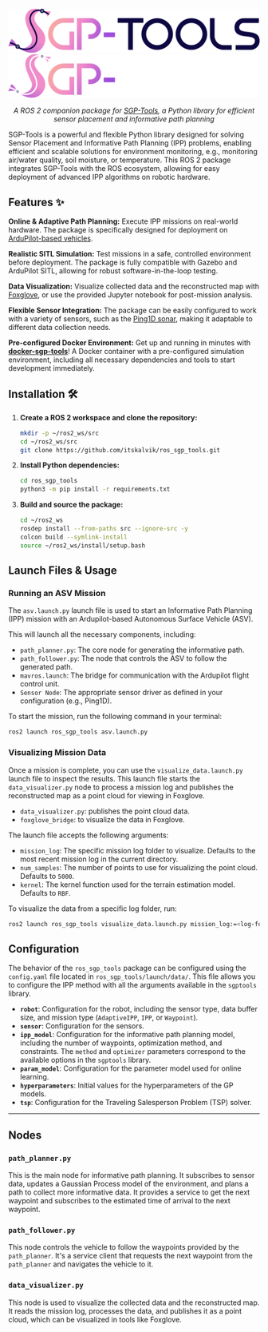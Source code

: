 <p align="center">
<a href="http://sgp-tools.com">
  <img src=".assets/SGP-Tools.png#gh-light-mode-only" alt="SGP-Tools Logo" width="600"/>
  <img src=".assets/logo_dark.png#gh-dark-mode-only" alt="SGP-Tools Logo" width="600"/>
</a>
</p>

<p align="center">
  <em>A ROS 2 companion package for <a href="http://sgp-tools.com">SGP-Tools</a>, a Python library for efficient sensor placement and informative path planning
</em>
</p>

SGP-Tools is a powerful and flexible Python library designed for solving Sensor Placement and Informative Path Planning (IPP) problems, enabling efficient and scalable solutions for environment monitoring, e.g., monitoring air/water quality, soil moisture, or temperature. This ROS 2 package integrates SGP-Tools with the ROS ecosystem, allowing for easy deployment of advanced IPP algorithms on robotic hardware.

## Features ✨
**Online & Adaptive Path Planning:** Execute IPP missions on real-world hardware. The package is specifically designed for deployment on [ArduPilot-based vehicles](https://ardupilot.org/copter/docs/common-use-cases-and-applications.html).

**Realistic SITL Simulation:** Test missions in a safe, controlled environment before deployment. The package is fully compatible with Gazebo and ArduPilot SITL, allowing for robust software-in-the-loop testing.

**Data Visualization:** Visualize collected data and the reconstructed map with [Foxglove](https://foxglove.dev/), or use the provided Jupyter notebook for post-mission analysis.

**Flexible Sensor Integration:** The package can be easily configured to work with a variety of sensors, such as the [Ping1D sonar](https://bluerobotics.com/store/sonars/echosounders/ping-sonar-r2-rp/), making it adaptable to different data collection needs.

**Pre-configured Docker Environment:** Get up and running in minutes with **[docker-sgp-tools](https://github.com/itskalvik/docker-sgp-tools)**! A Docker container with a pre-configured simulation environment, including all necessary dependencies and tools to start development immediately.

## Installation 🛠️

1.  **Create a ROS 2 workspace and clone the repository:**

    ```bash
    mkdir -p ~/ros2_ws/src
    cd ~/ros2_ws/src
    git clone https://github.com/itskalvik/ros_sgp_tools.git
    ```

2.  **Install Python dependencies:**

    ```bash
    cd ros_sgp_tools
    python3 -m pip install -r requirements.txt
    ```

3.  **Build and source the package:**

    ```bash
    cd ~/ros2_ws
    rosdep install --from-paths src --ignore-src -y
    colcon build --symlink-install
    source ~/ros2_ws/install/setup.bash
    ```

## Launch Files & Usage

### Running an ASV Mission

The `asv.launch.py` launch file is used to start an Informative Path Planning (IPP) mission with an Ardupilot-based Autonomous Surface Vehicle (ASV).

This will launch all the necessary components, including:
* `path_planner.py`: The core node for generating the informative path.
* `path_follower.py`: The node that controls the ASV to follow the generated path.
* `mavros.launch`: The bridge for communication with the Ardupilot flight control unit.
* `Sensor Node`: The appropriate sensor driver as defined in your configuration (e.g., Ping1D).

To start the mission, run the following command in your terminal:

```bash
ros2 launch ros_sgp_tools asv.launch.py
```

### Visualizing Mission Data

Once a mission is complete, you can use the `visualize_data.launch.py` launch file to inspect the results. This launch file starts the `data_visualizer.py` node to process a mission log and publishes the reconstructed map as a point cloud for viewing in Foxglove.


* `data_visualizer.py`: publishes the point cloud data.
* `foxglove_bridge`: to visualize the data in Foxglove.

The launch file accepts the following arguments:

* `mission_log`: The specific mission log folder to visualize. Defaults to the most recent mission log in the current directory.
* `num_samples`: The number of points to use for visualizing the point cloud. Defaults to `5000`.
* `kernel`: The kernel function used for the terrain estimation model. Defaults to `RBF`.

To visualize the data from a specific log folder, run:

```bash
ros2 launch ros_sgp_tools visualize_data.launch.py mission_log:=<log-folder-name>
```

## Configuration

The behavior of the `ros_sgp_tools` package can be configured using the `config.yaml` file located in `ros_sgp_tools/launch/data/`. This file allows you to configure the IPP method with all the arguments available in the `sgptools` library.

* **`robot`**: Configuration for the robot, including the sensor type, data buffer size, and mission type (`AdaptiveIPP`, `IPP`, or `Waypoint`).
* **`sensor`**: Configuration for the sensors.
* **`ipp_model`**: Configuration for the informative path planning model, including the number of waypoints, optimization method, and constraints. The `method` and `optimizer` parameters correspond to the available options in the `sgptools` library.
* **`param_model`**: Configuration for the parameter model used for online learning.
* **`hyperparameters`**: Initial values for the hyperparameters of the GP models.
* **`tsp`**: Configuration for the Traveling Salesperson Problem (TSP) solver.

---

## Nodes

### `path_planner.py`

This is the main node for informative path planning. It subscribes to sensor data, updates a Gaussian Process model of the environment, and plans a path to collect more informative data. It provides a service to get the next waypoint and subscribes to the estimated time of arrival to the next waypoint.

### `path_follower.py`

This node controls the vehicle to follow the waypoints provided by the `path_planner`. It's a service client that requests the next waypoint from the `path_planner` and navigates the vehicle to it.

### `data_visualizer.py`

This node is used to visualize the collected data and the reconstructed map. It reads the mission log, processes the data, and publishes it as a point cloud, which can be visualized in tools like Foxglove.
